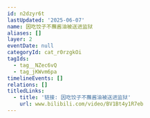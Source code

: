 ```yaml
---
id: n2dzyr6t
lastUpdated: '2025-06-07'
name: 因吃饺子不蘸酱油被送进监狱
aliases: []
layer: 2
eventDate: null
categoryId: cat_r0rzgkOi
tagIds:
  - tag__NZec6vQ
  - tag_jKWvm6pa
timelineEvents: []
relations: []
titledLinks:
  - title: '链接: 因吃饺子不蘸酱油被送进监狱'
    url: www.bilibili.com/video/BV1Bt4y1R7eb
---
```


